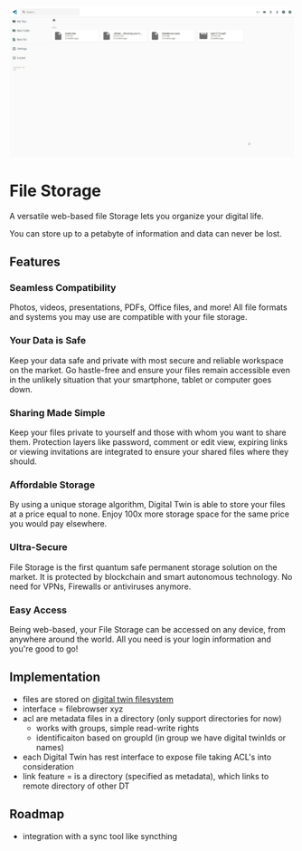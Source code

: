 ![](img/filemanager.jpg)

# File Storage

A versatile web-based file Storage lets you organize your digital life.

You can store up to a petabyte of information and data can never be lost.

## Features 

### Seamless Compatibility 

Photos, videos, presentations, PDFs, Office files, and more! All file formats and systems you may use are compatible with your file storage. 

### Your Data is Safe

Keep your data safe and private with most secure and reliable workspace on the market. Go hastle-free and ensure your files remain accessible even in the unlikely situation that your smartphone, tablet or computer goes down.

### Sharing Made Simple 

Keep your files private to yourself and those with whom you want to share them. Protection layers like password, comment or edit view, expiring links or viewing invitations are integrated to ensure your shared files where they should. 

### Affordable Storage

By using a unique storage algorithm, Digital Twin is able to store your files at a price equal to none. Enjoy 100x more storage space for the same price you would pay elsewhere.

### Ultra-Secure

File Storage is the first quantum safe permanent storage solution on the market. It is protected by blockchain and smart autonomous technology. No need for VPNs, Firewalls or antiviruses anymore. 

### Easy Access

Being web-based, your File Storage can be accessed on any device, from anywhere around the world. All you need is your login information and you're good to go!

## Implementation

- files are stored on [digital twin filesystem](threefold:dtfs)
- interface = filebrowser xyz
- acl are metadata files in a directory (only support directories for now)
  - works with groups, simple read-write rights
  - identificaiton based on groupId (in group we have digital twinIds or names)
- each Digital Twin has rest interface to expose file taking ACL's into consideration
- link feature = is a directory (specified as metadata), which links to remote directory of other DT

## Roadmap

- integration with a sync tool like syncthing
